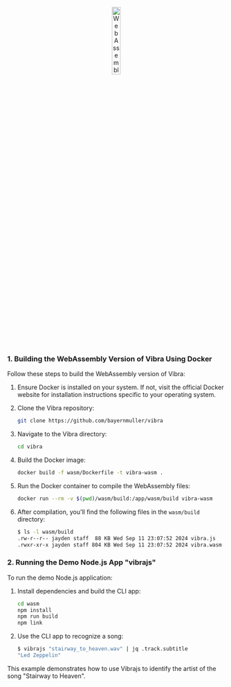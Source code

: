 <p align="center">
    <img width="20%" src="https://upload.wikimedia.org/wikipedia/commons/1/1f/WebAssembly_Logo.svg" alt="WebAssembly Logo"/>
</p>

### 1. Building the WebAssembly Version of Vibra Using Docker

Follow these steps to build the WebAssembly version of Vibra:

1. Ensure Docker is installed on your system. If not, visit the official Docker website for installation instructions specific to your operating system.

2. Clone the Vibra repository:
   ```bash
   git clone https://github.com/bayernmuller/vibra
   ```

3. Navigate to the Vibra directory:
   ```bash
   cd vibra
   ```

4. Build the Docker image:
   ```bash
   docker build -f wasm/Dockerfile -t vibra-wasm .
   ```

5. Run the Docker container to compile the WebAssembly files:
   ```bash
   docker run --rm -v $(pwd)/wasm/build:/app/wasm/build vibra-wasm
   ```

6. After compilation, you'll find the following files in the `wasm/build` directory:
   ```bash
   $ ls -l wasm/build
   .rw-r--r-- jayden staff  88 KB Wed Sep 11 23:07:52 2024 vibra.js
   .rwxr-xr-x jayden staff 804 KB Wed Sep 11 23:07:52 2024 vibra.wasm
   ```

### 2. Running the Demo Node.js App "vibrajs"

To run the demo Node.js application:

1. Install dependencies and build the CLI app:
   ```bash
   cd wasm
   npm install
   npm run build
   npm link
   ```

2. Use the CLI app to recognize a song:
   ```bash
   $ vibrajs "stairway_to_heaven.wav" | jq .track.subtitle
   "Led Zeppelin"
   ```

This example demonstrates how to use Vibrajs to identify the artist of the song "Stairway to Heaven".